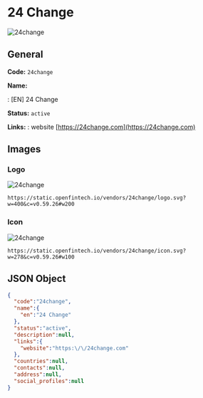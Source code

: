 
# 24 Change 
![24change](https://static.openfintech.io/vendors/24change/logo.svg?w=400&c=v0.59.26#w200)  

## General 
 
**Code:** `24change` 
 
**Name:** 
 
:	[EN] 24 Change 
 
**Status:** `active` 
 
**Links:** 
: website [https://24change.com](https://24change.com) 
 

## Images 

### Logo 
 
![24change](https://static.openfintech.io/vendors/24change/logo.svg?w=400&c=v0.59.26#w200)  

```
https://static.openfintech.io/vendors/24change/logo.svg?w=400&c=v0.59.26#w200
```  

### Icon 
 
![24change](https://static.openfintech.io/vendors/24change/icon.svg?w=278&c=v0.59.26#w100)  

```
https://static.openfintech.io/vendors/24change/icon.svg?w=278&c=v0.59.26#w100
```  

## JSON Object 

```json
{
  "code":"24change",
  "name":{
    "en":"24 Change"
  },
  "status":"active",
  "description":null,
  "links":{
    "website":"https:\/\/24change.com"
  },
  "countries":null,
  "contacts":null,
  "address":null,
  "social_profiles":null
}
```  
